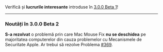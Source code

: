 Verifică și **lucrurile interesante** introduse în [3.0.0 Beta 1](https://github.com/noah-nuebling/mac-mouse-fix/releases/tag/3.0.0-Beta-1.1)!

---

### Noutăți în 3.0.0 Beta 2

**S-a rezolvat** o problemă prin care Mac Mouse Fix **nu se deschidea** pe majoritatea computerelor din cauza problemelor cu Mecanismele de Securitate Apple. Ar trebui să rezolve Problema [#369](https://github.com/noah-nuebling/mac-mouse-fix/issues/369).